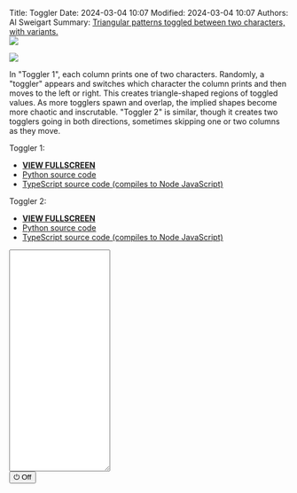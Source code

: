 Title: Toggler
Date: 2024-03-04 10:07
Modified: 2024-03-04 10:07
Authors: Al Sweigart
Summary: <a href="{filename}toggler.md">Triangular patterns toggled between two characters, with variants.<br><img src="{static}/images/toggler1-screenshot.webp" style="max-width: 640px;"></a>

<img src="{static}/images/toggler1-screenshot.webp" style="max-width: 640px;">

In "Toggler 1", each column prints one of two characters. Randomly, a "toggler" appears and switches which character the column prints and then moves to the left or right. This creates triangle-shaped regions of toggled values. As more togglers spawn and overlap, the implied shapes become more chaotic and inscrutable. "Toggler 2" is similar, though it creates two togglers going in both directions, sometimes skipping one or two columns as they move.

Toggler 1:

* **[VIEW FULLSCREEN](/static/toggler1-fullscreen.html)**
* [Python source code](https://github.com/asweigart/scrollart/blob/main/python/toggler1.py)
* [TypeScript source code (compiles to Node JavaScript)](https://github.com/asweigart/scrollart/blob/main/typescript/toggler1.ts)

Toggler 2:

* **[VIEW FULLSCREEN](/static/toggler2-fullscreen.html)**
* [Python source code](https://github.com/asweigart/scrollart/blob/main/python/toggler2.py)
* [TypeScript source code (compiles to Node JavaScript)](https://github.com/asweigart/scrollart/blob/main/typescript/toggler2.ts)


<div><textarea id="bextOutput" readonly style="height: 400px;"></textarea><br /><button type="button" onclick="running = !running;">&#x23FB; Off</button></div>
<script src="/static/bext.js"></script><link rel="stylesheet" href="/static/bext.css">
<script>

bextRowBuffer = 256;  // Change this to whatever size you want, or -1 for infinite buffer.
let width = 220;
let running = true;
const DELAY = 50;
const TRUE_CHAR = '@';
const FALSE_CHAR = '.';
const TOGGLER_DENSITY = 0.10;
const MOVEMENTS = [1, -1];

async function main() {
    let columnChars = Array.from({length: width}, () => false);
    let togglers = [];

    while (running) {
        if (Math.random() < TOGGLER_DENSITY) {
            // Add a new toggler:
            togglers.push({
                position: Math.floor(Math.random() * width), 
                movement: MOVEMENTS[Math.floor(Math.random() * MOVEMENTS.length)]
            });
        }

        // Remove out of bounds togglers:
        togglers = togglers.filter(toggler => toggler.position > 0 && toggler.position < width);

        // Move the togglers and toggle the column chars:
        for (let toggler of togglers) {
            // Toggle the column:
            columnChars[toggler.position] = !columnChars[toggler.position];

            // Move the toggler:
            toggler.position += toggler.movement;
        }

        // Print the columns:
        let line = '';
        for (let columnChar of columnChars) {
            if (columnChar) {
                line += TRUE_CHAR;
            } else {
                line += FALSE_CHAR;
            }
        }
        print(line);
        await sleep(DELAY);
    }
}

main();
</script>
